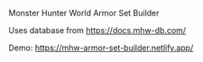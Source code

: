 Monster Hunter World Armor Set Builder

Uses database from https://docs.mhw-db.com/

Demo: https://mhw-armor-set-builder.netlify.app/
